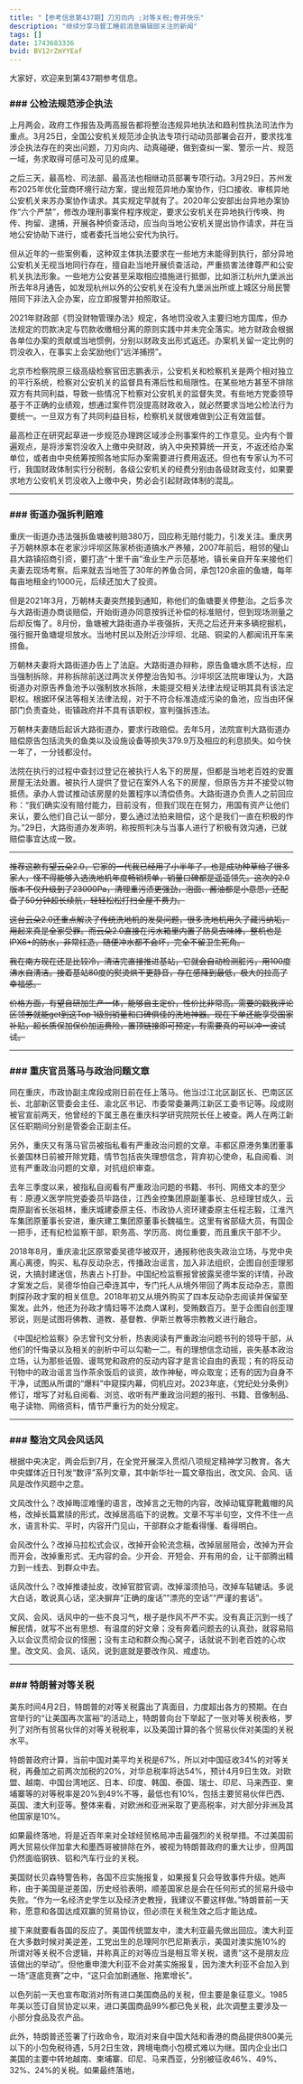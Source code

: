 ```yaml
---
title: "【参考信息第437期】刀刃向内 ;对等关税;卷并快乐"
description: "继续分享马督工睡前消息编辑部关注的新闻"
tags: []
date: 1743683336
bvid: BV12rZmYYEaf
---
```

大家好，欢迎来到第437期参考信息。

### ### 公检法规范涉企执法

上月两会，政府工作报告及两高报告都将整治违规异地执法和趋利性执法司法作为重点。3月25日，全国公安机关规范涉企执法专项行动动员部署会召开，要求找准涉企执法存在的突出问题，刀刃向内、动真碰硬，做到查纠一案、警示一片、规范一域，务求取得可感可及可见的成果。

之后三天，最高检、司法部、最高法也相继动员部署专项行动。3月29日，苏州发布2025年优化营商环境行动方案，提出规范异地办案协作，归口接收、审核异地公安机关来苏办案协作请求。其实规定早就有了。2020年公安部出台异地办案协作“六个严禁”，修改办理刑事案件程序规定，要求公安机关在异地执行传唤、拘传、拘留、逮捕，开展各种侦查活动，应当向当地公安机关提出协作请求，并在当地公安协助下进行，或者委托当地公安代为执行。

但从近年的一些案例看，这种双主体执法要求在一些地方未能得到执行，部分异地公安机关无视当地同行存在，擅自赴当地开展侦查活动，严重损害法律尊严和公安机关执法形象。一些地方公安甚至采取相应措施进行抵御，比如浙江杭州九堡派出所去年8月通告，如发现杭州以外的公安机关在没有九堡派出所或上城区分局民警陪同下非法入企办案，应立即报警并拍照取证。

2021年财政部《罚没财物管理办法》规定，各地罚没收入主要归地方国库，但办法规定的罚款决定与罚款收缴相分离的原则实践中并未完全落实。地方财政会根据各单位办案的贡献或当地惯例，分别以财政支出形式返还。办案机关留一定比例的罚没收入，在事实上会奖励他们“远洋捕捞”。

北京市检察院原三级高级检察官田志鹏表示，公安机关和检察机关是两个相对独立的平行系统，检察对公安机关的监督具有滞后性和局限性。在某些地方甚至不排除双方有共同利益，导致一些情况下检察对公安机关的监督失灵。有些地方党委领导基于不正确的业绩观，想通过案件罚没提高财政收入，就必然要求当地公检法行为要统一。一旦双方有了共同利益目标，检察机关就很难做到公正有效监督。

最高检正在研究起草进一步规范办理跨区域涉企刑事案件的工作意见。业内有个普遍观点，是将涉案罚没收入上缴中央财政，纳入中央预算统一开支，不返还给办案单位，或者由中央统筹按照各地实际办案需要进行费用返还。但也有专家认为不可行，我国财政体制实行分税制，各级公安机关的经费分别由各级财政支付，如果要求地方公安机关罚没收入上缴中央，势必会引起财政体制的混乱。

---

### ### 街道办强拆判赔难

重庆一街道办违法强拆鱼塘被判赔380万，回应称无赔付能力，引发关注。重庆男子万朝林原本在老家沙坪坝区陈家桥街道搞水产养殖，2007年前后，相邻的璧山县大路镇招商引资，要打造“十里千亩”渔业生产示范基地，镇长亲自开车来接他们夫妻去现场考察。后来就去当地签了30年的养鱼合同，承包120余亩的鱼塘，每年每亩地租金约1000元，后续还加大了投资。

但是2021年3月，万朝林夫妻突然接到通知，称他们的鱼塘要关停整治。之后多次与大路街道办商谈赔偿，开始街道办同意按拆迁补偿的标准赔付，但到现场测量之后却反悔了。8月份，鱼塘被大路街道办半夜强拆，天亮之后还开来多辆挖掘机，强行掘开鱼塘堤坝放水。当地村民以及附近沙坪坝、北碚、铜梁的人都闻讯开车来捞鱼。

万朝林夫妻将大路街道办告上了法庭。大路街道办辩称，原告鱼塘水质不达标，应当强制拆除，并称拆除前送过两次关停整治告知书。沙坪坝区法院审理认为，大路街道办对原告养鱼池予以强制放水拆除，未能提交相关法律法规证明其具有该法定职权。根据环保法等相关法律法规，对于不符合标准造成污染的鱼池，应当由环保部门负责查处，街镇政府并不具有该职权，宣判强拆违法。

万朝林夫妻随后起诉大路街道办，要求行政赔偿。去年5月，法院宣判大路街道办赔偿原告包括流失的鱼类以及设施设备等损失379.9万及相应的利息损失。如今快一年了，一分钱都没付。

法院在执行的过程中查封过登记在被执行人名下的房屋，但都是当地老百姓的安置房屋无法处置。被执行人提供了登记在案外人名下的房屋，但原告方并不接受以物抵债。承办人尝试推动该房屋的处置程序以清偿债务。大路街道办负责人之前回应称：“我们确实没有赔付能力，目前没有，但我们现在在努力，用国有资产让他们来认，要么他们自己认一部分，要么通过法拍来赔偿，这个是我们一直在积极的作为。”29日，大路街道办发声明，称按照判决与当事人进行了积极有效沟通，已就赔偿事宜达成一致。

---

~~推荐这款有望云朵2.0，它家的一代我已经用了小半年了，也是成功种草给了很多家人，怪不得能够入选洗地机年度畅销榜单，销量口碑都是遥遥领先。这次的2.0版本不仅升级到了23000Pa，清理重污渍更强劲，泡面、酱油都是小意思，还配备了50分钟超长续航，轻轻松松打扫全屋不费力。~~

~~这台云朵2.0还重点解决了传统洗地机的发臭问题，很多洗地机用久了藏污纳垢，用起来真是全家受罪。而云朵2.0直接在污水箱里内置了防臭去味棒，整机也是IPX6+的防水，非常扛造，随便冲水都不会坏，完全不留卫生死角。~~

~~我在南方现在还是比较冷，清洁完直接推进基站，它就会自动检测脏污，用100度沸水自清洁。接着基站80度的熨烫烘干更静音，存在感降到最低，极大的拉高了幸福感。~~

~~价格方面，有望自研加生产一体，能够自主定价，性价比非常高。需要的戳我评论区领券就能get到这Top 1级别销量和口碑俱佳的洗地神器。现在下单还能享受国家补贴，超长质保加保价加运费险，置顶链接即可预定，有需要真的可以冲一波试试。~~

---

### ### 重庆官员落马与政治问题文章

同在重庆，市政协副主席段成刚日前在任上落马。他当过江北区副区长、巴南区区长、北部新区管委会主任、渝北区书记、市委常委兼两江新区工委书记等。段成刚被官宣前两天，他曾经的下属王愚在重庆科学研究院院长任上被查。两人在两江新区任职期间分别是管委会正副主任。

另外，重庆又有落马官员被指私看有严重政治问题的文章。丰都区原港务集团董事长姜国林日前被开除党籍，情节包括丧失理想信念，背弃初心使命，私自阅看、浏览有严重政治问题的文章，对抗组织审查。

去年三季度以来，被指私自阅看有严重政治问题的书籍、书刊、网络文本的至少有：原遵义医学院党委委员毕路佳，江西金控集团原副董事长、总经理甘成久，云南原副省长张祖林，重庆城建委原主任、市政协人资环建委原主任程志毅，江淮汽车集团原董事长安进，重庆建工集团原董事长魏福生。这里有省部级大员，有国企一把手，还有纪检监察干部，职务高、学历高、岗位重要，而且重庆干部不少。

2018年8月，重庆渝北区原常委吴德华被双开，通报称他丧失政治立场，与党中央离心离德，购买、私存反动杂志，传播政治谣言，加入非法组织，企图自创歪理邪说，大搞封建迷信，热衷占卜打卦。中国纪检监察报曾披露吴德华案的详情，孙政才案发之后，吴德华怕自己牵连其中，专门托人从境外带回了两本反动杂志，意图刺探孙政才案的相关信息。2018年初又从境外购买了四本反动杂志阅读并保留至案发。此外，他还为孙政才情妇等不法商人谋利，受贿数百万。至于企图自创歪理邪说，则是试图将佛教、道教、基督教、伊斯兰教等宗教教义进行融合。

《中国纪检监察》杂志曾刊文分析，热衷阅读有严重政治问题书刊的领导干部，从他们的忏悔录以及相关的剖析中可以勾勒一二。有的理想信念动摇，丧失基本政治立场，认为那些诋毁、谩骂党和政府的反动内容才是言论自由的表现；有的将反动刊物中的政治谣言当作茶余饭后的谈资，故作神秘，哗众取宠；还有的因为自身不干净，试图从所谓的“爆料”中窥探内幕，伺机应对。2023年底，《党纪处分条例》修订，增写了对私自阅看、浏览、收听有严重政治问题的报刊、书籍、音像制品、电子读物、网络资料，情节严重行为的处分规定。

---

### ### 整治文风会风话风

根据中央决定，两会后到7月，在全党开展深入贯彻八项规定精神学习教育。各大中央媒体近日刊发“数评”系列文章，其中新华社一篇文章指出，改文风、会风、话风是改作风题中之意。

文风改什么？改掉晦涩难懂的语言，改掉言之无物的内容，改掉动辄穿靴戴帽的风格，改掉长篇累牍的形式，改掉居高临下的说教。文章不写半句空，文件不住一点水，语言朴实、平时，内容开门见山，干部群众才能看得懂、看得明白。

会风改什么？改掉马拉松式会议，改掉开会轮流念稿，改掉层层陪会，改掉为开会而开会，改掉重形式、无内容的会。少开会、开短会、开有用的会，让干部腾出精力到一线去、到群众中去。

话风改什么？改掉推诿扯皮，改掉官腔官调，改掉溜须拍马，改掉车轱辘话。多说大白话，敢说真心话，坚决摒弃“正确的废话”“漂亮的空话”“严谨的套话”。

文风、会风、话风中的一些不良习气，根子是作风不严不实。没有真正沉到一线了解民情，就写不出有思想、有温度的好文章；没有奔着问题去的认真劲，就容易陷入以会议贯彻会议的怪圈；没有主动和群众掏心窝子，话就说不到老百姓的心坎里。改文风、会风、话风，说到底就是要改作风、戒虚功。

---

### ### 特朗普对等关税

美东时间4月2日，特朗普的对等关税露出了真面目，力度超出各方的预期。在白宫举行的“让美国再次富裕”的活动上，特朗普向台下举起了一张对等关税表格，罗列了对所有贸易伙伴的对等关税税率，以及美国计算的各个贸易伙伴对美国的关税水平。

特朗普政府计算，当前中国对美平均关税是67%，所以对中国征收34%的对等关税，再叠加之前两次加税的20%，对华总税率将达54%，预计4月9日生效。对欧盟、越南、中国台湾地区、日本、印度、韩国、泰国、瑞士、印尼、马来西亚、柬埔寨等的对等税率是20%到49%不等，最低也有10%，包括主要贸易伙伴巴西、英国、澳大利亚等。整体来看，对欧洲和亚洲采取了更高税率，对大部分非洲及其他国家是10%。

如果最终落地，将是近百年来对全球经贸格局冲击最强烈的关税举措。不过美国前两大贸易伙伴加拿大和墨西哥被排除在外，被视为特朗普政府的重大让步，但两国仍然面临钢铁、铝和汽车行业的关税。

美国财长贝森特警告称，各国不应实施报复，如果报复只会导致事件升级。她声称，由于美国是逆差国，历史经验表明，顺差国家总是会在任何形式的贸易升级中失败。“作为一名经济史学生以及经济史教授，我建议不要这样做。”特朗普前一天称，愿意和各国达成双赢的贸易协议，但必须在关税生效之后才能达成。

接下来就要看各国的反应了。美国传统盟友中，澳大利亚最先做出回应。澳大利亚在大多数时候对美逆差，工党出生的总理阿尔巴尼斯表示，美国对澳实施10%的所谓对等关税不合逻辑，并称真正的对等应当是相互零关税，谴责“这不是朋友应该做出的举动”。但他重申澳大利亚不会对美实施报复，因为澳大利亚不会加入到一场“逐底竞赛”之中，“这只会加剧通胀、拖累增长”。

以色列前一天也宣布取消对所有进口美国商品的关税，但主要是象征意义。1985年美以签订自贸协定以来，进口美国商品99%都已免关税，此次调整主要涉及一小部分食品及农产品。

此外，特朗普还签署了行政命令，取消对来自中国大陆和香港的商品提供800美元以下的小包免税待遇，5月2日生效，跨境电商小包模式难以为继。国内企业出口美国的主要中转地越南、柬埔寨、印尼、马来西亚，分别被征收46%、49%、32%、24%的关税。如果最终落地，

